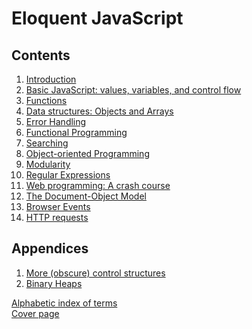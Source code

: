 Eloquent JavaScript
===================

Contents
--------

1. [Introduction](chapter1.html)
2. [Basic JavaScript: values, variables, and control flow](chapter2.html)
3. [Functions](chapter3.html)
4. [Data structures: Objects and Arrays](chapter4.html)
5. [Error Handling](chapter5.html)
6. [Functional Programming](chapter6.html)
7. [Searching](chapter7.html)
8. [Object-oriented Programming](chapter8.html)
9. [Modularity](chapter9.html)
10. [Regular Expressions](chapter10.html)
11. [Web programming: A crash course](chapter11.html)
12. [The Document-Object Model](chapter12.html)
13. [Browser Events](chapter13.html)
14. [HTTP requests](chapter14.html)

Appendices
----------

1. [More (obscure) control structures](appendix1.html)
2. [Binary Heaps](appendix2.html)

[Alphabetic index of terms](terms.html)  
[Cover page](index.html)
